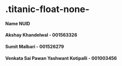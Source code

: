 # .titanic-float-none-

#### Name                                     NUID
#### Akshay Khandelwal                    -  001563326
#### Sumit Malbari                        -  001526279
#### Venkata Sai Pawan Yashwant Kotipalli - 001003456
